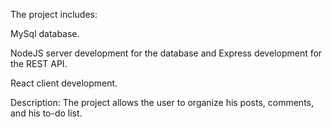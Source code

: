 The project includes:

MySql database.

NodeJS server development for the database and Express development for the REST API.

React client development.


Description:  The project allows the user to organize his posts, comments, and his to-do list.

